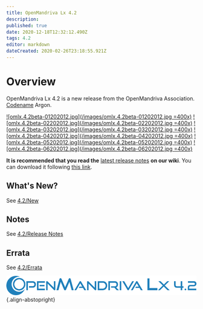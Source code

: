 ```yaml
---
title: OpenMandriva Lx 4.2
description: 
published: true
date: 2020-12-18T12:32:12.490Z
tags: 4.2
editor: markdown
dateCreated: 2020-02-26T23:18:55.921Z
---
```


# Overview
OpenMandriva Lx 4.2 is a new release from the OpenMandriva Association. [Codename](/en/releases/codename) Argon.

[![omlx.4.2beta-01202012.jpg](/images/omlx.4.2beta-01202012.jpg =400x)](/images/omlx.4.2beta-01202012.jpg) [![omlx.4.2beta-02202012.jpg](/images/omlx.4.2beta-02202012.jpg =400x)](/images/omlx.4.2beta-02202012.jpg)
[![omlx.4.2beta-03202012.jpg](/images/omlx.4.2beta-03202012.jpg =400x)](/images/omlx.4.2beta-03202012.jpg) [![omlx.4.2beta-04202012.jpg](/images/omlx.4.2beta-04202012.jpg =400x)](/images/omlx.4.2beta-04202012.jpg) 
[![omlx.4.2beta-05202012.jpg](/images/omlx.4.2beta-05202012.jpg =400x)](/images/omlx.4.2beta-05202012.jpg) [![omlx.4.2beta-06202012.jpg](/images/omlx.4.2beta-06202012.jpg =400x)](/images/omlx.4.2beta-06202012.jpg)  

**It is recommended that you read the** [latest release notes](https://wiki.openmandriva.org/en/releases/current) **on our wiki**.
You can download it following [this link](https://sourceforge.net/projects/openmandriva/files/release/4.2/).

## What's New?
See [4.2/New](/en/releases/omlx42/new)

## Notes
See [4.2/Release Notes](/en/releases/omlx42/notes)

## Errata
See [4.2/Errata](/en/releases/omlx42/errata)

![header-tr-omlx42.svg](/assets/header-tr-omlx42.svg){.align-abstopright}